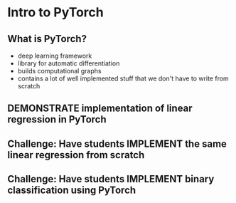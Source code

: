 # Intro to PyTorch

## What is PyTorch?
- deep learning framework
- library for automatic differentiation
- builds computational graphs
- contains a lot of well implemented stuff that we don't have to write from scratch

## DEMONSTRATE implementation of linear regression in PyTorch

## Challenge: Have students IMPLEMENT the same linear regression from scratch

## Challenge: Have students IMPLEMENT binary classification using PyTorch